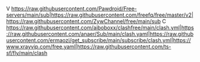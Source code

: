 V
https://raw.githubusercontent.com/Pawdroid/Free-servers/main/sub|https://raw.githubusercontent.com/freefq/free/master/v2|https://raw.githubusercontent.com/ZywChannel/free/main/sub
C
https://raw.githubusercontent.com/aiboboxx/clashfree/main/clash.yml|https://raw.githubusercontent.com/anaer/Sub/main/clash.yaml|https://raw.githubusercontent.com/ermaozi/get_subscribe/main/subscribe/clash.yml|https://www.xrayvip.com/free.yaml|https://raw.githubusercontent.com/ts-sf/fly/main/clash
